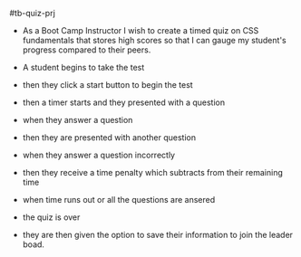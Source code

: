 #tb-quiz-prj

- As a Boot Camp Instructor
  I wish to create a timed quiz on CSS fundamentals that stores high scores
  so that I can gauge my student's progress compared to their peers.

- A student begins to take the test
- then they click a start button to begin the test
- then a timer starts and they presented with a question
- when they answer a question
- then they are presented with another question
- when they answer a question incorrectly
- then they receive a time penalty which subtracts from their remaining time
- when time runs out or all the questions are ansered
- the quiz is over
- they are then given the option to save their information to join the leader boad.
